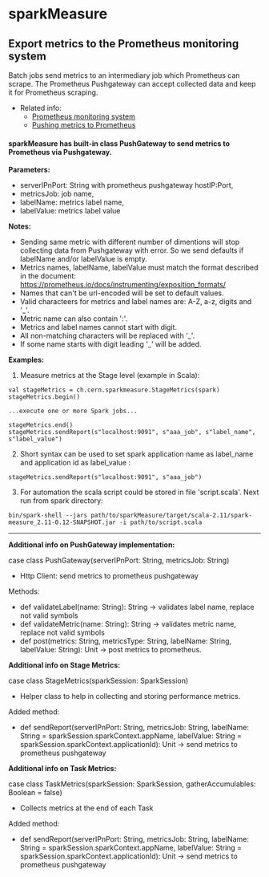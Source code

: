 # sparkMeasure
## Export metrics to the Prometheus monitoring system

Batch jobs send metrics to an intermediary job which Prometheus can scrape. The Prometheus Pushgateway can accept collected data and keep it for Prometheus scraping.
* Related info:
   - [Prometheus monitoring system](https://prometheus.io/)
   - [Pushing metrics to Prometheus](https://prometheus.io/docs/instrumenting/pushing/)

#### sparkMeasure has built-in class PushGateway to send metrics to Prometheus via Pushgateway. ####

**Parameters:**

* serverIPnPort: String with prometheus pushgateway hostIP:Port,
* metricsJob: job name,
* labelName: metrics label name,
* labelValue: metrics label value

**Notes:**

 * Sending same metric with different number of dimentions will stop collecting data from Pushgateway with error. So we send defaults if labelName and/or labelValue is empty.
 * Metrics names, labelName, labelValue must match the format described in the document:
https://prometheus.io/docs/instrumenting/exposition_formats/
 * Names that can't be url-encoded will be set to default values.
 * Valid characteers for metrics and label names are: A-Z, a-z, digits and '_'.
 * Metric name can also contain ':'.
 * Metrics and label names cannot start with digit.
 * All non-matching characters will be replaced with '_'.
 * If some name starts with digit leading '_' will be added.

**Examples:**
 
1. Measure metrics at the Stage level (example in Scala):
```
val stageMetrics = ch.cern.sparkmeasure.StageMetrics(spark) 
stageMetrics.begin()

...execute one or more Spark jobs...

stageMetrics.end()
stageMetrics.sendReport(s"localhost:9091", s"aaa_job", s"label_name", s"label_value")
```

2. Short syntax can be used to set spark application name as label_name and application id as label_value :
```
stageMetrics.sendReport(s"localhost:9091", s"aaa_job")
```

3. For automation the scala script could be stored in file 'script.scala'.
Next run from spark directory:
```
bin/spark-shell --jars path/to/sparkMeasure/target/scala-2.11/spark-measure_2.11-0.12-SNAPSHOT.jar -i path/to/script.scala
```

---
**Additional info on PushGateway implementation:**

case class PushGateway(serverIPnPort: String, metricsJob: String)
   * Http Client: send metrics to prometheus pushgateway

Methods:
   * def validateLabel(name: String): String -> validates label name, replace not valid symbols
   * def validateMetric(name: String): String -> validates metric name, replace not valid symbols
   * def post(metrics: String, metricsType: String, labelName: String, labelValue: String): Unit -> post metrics to prometheus.

**Additional info on Stage Metrics:**

case class StageMetrics(sparkSession: SparkSession)
   * Helper class to help in collecting and storing performance metrics.

Added method:
   * def sendReport(serverIPnPort: String, metricsJob: String,
     labelName: String = sparkSession.sparkContext.appName,
     labelValue: String = sparkSession.sparkContext.applicationId): Unit -> send metrics to prometheus pushgateway

**Additional info on Task Metrics:**

case class TaskMetrics(sparkSession: SparkSession, gatherAccumulables: Boolean = false)
   * Collects metrics at the end of each Task

Added method:
   * def sendReport(serverIPnPort: String, metricsJob: String,
     labelName: String = sparkSession.sparkContext.appName,
     labelValue: String = sparkSession.sparkContext.applicationId): Unit -> send metrics to prometheus pushgateway





